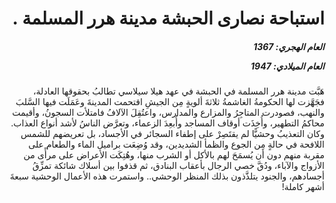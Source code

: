 <h1 dir="rtl">استباحة نصارى الحبشة مدينة هرر المسلمة .</h1>

<h5 dir="rtl">العام الهجري:  1367

العام الميلادي: 1947

</h5>

<p dir="rtl">هَبَّت مدينة هرر المسلمة في الحبشة في عهد هيلا سيلاسي تطالبُ بحقوقها العادلة، فجَهَّزت لها الحكومةُ الغاشمةُ ثلاثةَ ألويةٍ مِن الجيشِ اقتحمت المدينةَ وعَمَلَت فيها السَّلبَ والنهب، فصودرت المتاجِرُ والمزارع والمدارس، واعتُقِلَ الآلافُ فامتلأت السجونُ، وأقيمت محاكمُ التطهير، وأُخِذَت أوقاف المساجد وأُبعِدَ الزعماء، وتعرَّض الناسُ لأشد أنواع العذاب. وكان التعذيبُ وحشيًّا لم يقتَصِرْ على إطفاء السجائر في الأجساد، بل تعريضهم للشمس اللافحة في حالةٍ مِن الجوع والظمأ الشديدين، وقد وُضِعَت براميل الماء والطعام على مقربة منهم دون أن يُسمَحَ لهم بالأكل أو الشرب منها، وهُتِكَت الأعراض على مرأًى من الأزواج والآباء، ودُقَّ خصي الرجال بأعقاب البنادق، ثم قذفوا بين أسلاك شائكة تمزِّقُ أجسادهم، والجنود يتلذَّذون بذلك المنظر الوحشي.. واستمرت هذه الأعمال الوحشية سبعةَ أشهر كاملة!</p></br>
